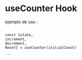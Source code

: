 # useCounter Hook

ejemplo de uso :
```

const {state,
increment,
decrement,
Reset} = useCounter(initialCount)

´´´
